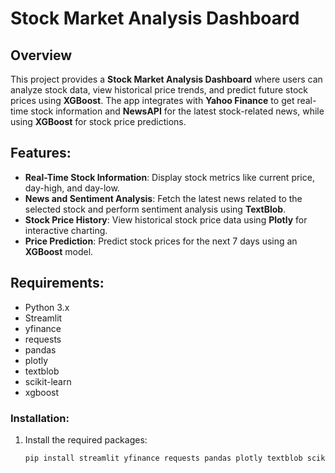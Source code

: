 # Stock Market Analysis Dashboard

## Overview
This project provides a **Stock Market Analysis Dashboard** where users can analyze stock data, view historical price trends, and predict future stock prices using **XGBoost**. The app integrates with **Yahoo Finance** to get real-time stock information and **NewsAPI** for the latest stock-related news, while using **XGBoost** for stock price predictions.

## Features:
- **Real-Time Stock Information**: Display stock metrics like current price, day-high, and day-low.
- **News and Sentiment Analysis**: Fetch the latest news related to the selected stock and perform sentiment analysis using **TextBlob**.
- **Stock Price History**: View historical stock price data using **Plotly** for interactive charting.
- **Price Prediction**: Predict stock prices for the next 7 days using an **XGBoost** model.

## Requirements:
- Python 3.x
- Streamlit
- yfinance
- requests
- pandas
- plotly
- textblob
- scikit-learn
- xgboost

### Installation:
1. Install the required packages:
   ```bash
   pip install streamlit yfinance requests pandas plotly textblob scikit-learn xgboost
